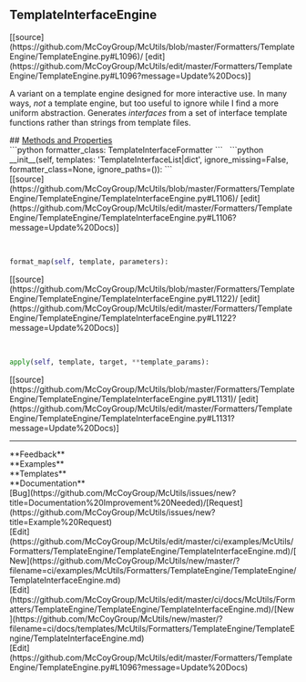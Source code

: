 ## <a id="McUtils.Formatters.TemplateEngine.TemplateEngine.TemplateInterfaceEngine">TemplateInterfaceEngine</a> 

<div class="docs-source-link" markdown="1">
[[source](https://github.com/McCoyGroup/McUtils/blob/master/Formatters/TemplateEngine/TemplateEngine.py#L1096)/
[edit](https://github.com/McCoyGroup/McUtils/edit/master/Formatters/TemplateEngine/TemplateEngine.py#L1096?message=Update%20Docs)]
</div>

A variant on a template engine designed for more interactive use.
In many ways, _not_ a template engine, but too useful to ignore while I
find a more uniform abstraction.
Generates _interfaces_ from a set of interface template functions
rather than strings from template files.







<div class="collapsible-section">
 <div class="collapsible-section collapsible-section-header" markdown="1">
## <a class="collapse-link" data-toggle="collapse" href="#methods" markdown="1"> Methods and Properties</a> <a class="float-right" data-toggle="collapse" href="#methods"><i class="fa fa-chevron-down"></i></a>
 </div>
 <div class="collapsible-section collapsible-section-body collapse show" id="methods" markdown="1">
 ```python
formatter_class: TemplateInterfaceFormatter
```
<a id="McUtils.Formatters.TemplateEngine.TemplateEngine.TemplateInterfaceEngine.__init__" class="docs-object-method">&nbsp;</a> 
```python
__init__(self, templates: 'TemplateInterfaceList|dict', ignore_missing=False, formatter_class=None, ignore_paths=()): 
```
<div class="docs-source-link" markdown="1">
[[source](https://github.com/McCoyGroup/McUtils/blob/master/Formatters/TemplateEngine/TemplateEngine/TemplateInterfaceEngine.py#L1106)/
[edit](https://github.com/McCoyGroup/McUtils/edit/master/Formatters/TemplateEngine/TemplateEngine/TemplateInterfaceEngine.py#L1106?message=Update%20Docs)]
</div>


<a id="McUtils.Formatters.TemplateEngine.TemplateEngine.TemplateInterfaceEngine.format_map" class="docs-object-method">&nbsp;</a> 
```python
format_map(self, template, parameters): 
```
<div class="docs-source-link" markdown="1">
[[source](https://github.com/McCoyGroup/McUtils/blob/master/Formatters/TemplateEngine/TemplateEngine/TemplateInterfaceEngine.py#L1122)/
[edit](https://github.com/McCoyGroup/McUtils/edit/master/Formatters/TemplateEngine/TemplateEngine/TemplateInterfaceEngine.py#L1122?message=Update%20Docs)]
</div>


<a id="McUtils.Formatters.TemplateEngine.TemplateEngine.TemplateInterfaceEngine.apply" class="docs-object-method">&nbsp;</a> 
```python
apply(self, template, target, **template_params): 
```
<div class="docs-source-link" markdown="1">
[[source](https://github.com/McCoyGroup/McUtils/blob/master/Formatters/TemplateEngine/TemplateEngine/TemplateInterfaceEngine.py#L1131)/
[edit](https://github.com/McCoyGroup/McUtils/edit/master/Formatters/TemplateEngine/TemplateEngine/TemplateInterfaceEngine.py#L1131?message=Update%20Docs)]
</div>
 </div>
</div>












---


<div markdown="1" class="text-secondary">
<div class="container">
  <div class="row">
   <div class="col" markdown="1">
**Feedback**   
</div>
   <div class="col" markdown="1">
**Examples**   
</div>
   <div class="col" markdown="1">
**Templates**   
</div>
   <div class="col" markdown="1">
**Documentation**   
</div>
   <div class="col" markdown="1">
   
</div>
   <div class="col" markdown="1">
   
</div>
   <div class="col" markdown="1">
   
</div>
</div>
  <div class="row">
   <div class="col" markdown="1">
[Bug](https://github.com/McCoyGroup/McUtils/issues/new?title=Documentation%20Improvement%20Needed)/[Request](https://github.com/McCoyGroup/McUtils/issues/new?title=Example%20Request)   
</div>
   <div class="col" markdown="1">
[Edit](https://github.com/McCoyGroup/McUtils/edit/master/ci/examples/McUtils/Formatters/TemplateEngine/TemplateEngine/TemplateInterfaceEngine.md)/[New](https://github.com/McCoyGroup/McUtils/new/master/?filename=ci/examples/McUtils/Formatters/TemplateEngine/TemplateEngine/TemplateInterfaceEngine.md)   
</div>
   <div class="col" markdown="1">
[Edit](https://github.com/McCoyGroup/McUtils/edit/master/ci/docs/McUtils/Formatters/TemplateEngine/TemplateEngine/TemplateInterfaceEngine.md)/[New](https://github.com/McCoyGroup/McUtils/new/master/?filename=ci/docs/templates/McUtils/Formatters/TemplateEngine/TemplateEngine/TemplateInterfaceEngine.md)   
</div>
   <div class="col" markdown="1">
[Edit](https://github.com/McCoyGroup/McUtils/edit/master/Formatters/TemplateEngine/TemplateEngine.py#L1096?message=Update%20Docs)   
</div>
   <div class="col" markdown="1">
   
</div>
   <div class="col" markdown="1">
   
</div>
   <div class="col" markdown="1">
   
</div>
</div>
</div>
</div>